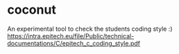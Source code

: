 # coconut
An experimental tool to check the students coding style :)
https://intra.epitech.eu/file/Public/technical-documentations/C/epitech_c_coding_style.pdf
